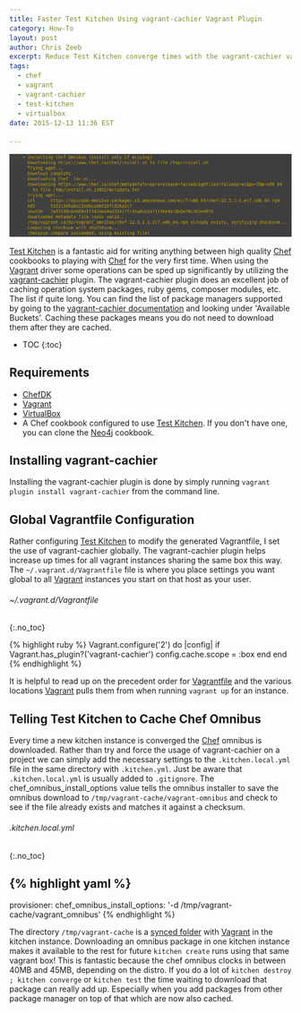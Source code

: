 ```yaml
---
title: Faster Test Kitchen Using vagrant-cachier Vagrant Plugin
category: How-To
layout: post
author: Chris Zeeb
excerpt: Reduce Test Kitchen converge times with the vagrant-cachier vagrant plugin by caching Chef Omnibus and system packages.
tags:
  - chef
  - vagrant
  - vagrant-cachier
  - test-kitchen
  - virtualbox
date: 2015-12-13 11:36 EST

---
```


![Converge with already downloaded omnibus](/assets/vagrant-cachier-with-test-kitchen/console_output.png)

[Test Kitchen] is a fantastic aid for writing anything between high quality [Chef] cookbooks to playing with [Chef] for the very first time. When using the [Vagrant] driver some operations can be sped up significantly by utilizing the [vagrant-cachier](https://github.com/fgrehm/vagrant-cachier) plugin.  The vagrant-cachier plugin does an excellent job of caching operation system packages, ruby gems, composer modules, etc. The list if quite long.  You can find the list of package managers supported by going to the [vagrant-cachier documentation](http://fgrehm.viewdocs.io/vagrant-cachier/) and looking under 'Available Buckets'.  Caching these packages means you do not need to download them after they are cached.

* TOC
{:toc}

## Requirements

* [ChefDK](https://downloads.chef.io/chef-dk/)
* [Vagrant](https://www.vagrantup.com/)
* [VirtualBox](https://www.virtualbox.org/)
* A Chef cookbook configured to use [Test Kitchen].  If you don't have one, you can clone the [Neo4j](https://github.com/czeeb/neo4j-cookbook) cookbook.

## Installing vagrant-cachier

Installing the vagrant-cachier plugin is done by simply running `vagrant plugin install vagrant-cachier` from the command line.

## Global Vagrantfile Configuration

Rather configuring [Test Kitchen] to modify the generated Vagrantfile, I set the use of vagrant-cachier globally.  The vagrant-cachier plugin helps increase up times for all vagrant instances sharing the same box this way.  The `~/.vagrant.d/Vagrantfile` file is where you place settings you want global to all [Vagrant] instances you start on that host as your user.

###### ~/.vagrant.d/Vagrantfile
{:.no_toc}

{% highlight ruby %}
Vagrant.configure('2') do |config|
  if Vagrant.has_plugin?('vagrant-cachier')
    config.cache.scope = :box
  end
end
{% endhighlight %}

It is helpful to read up on the precedent order for [Vagrantfile](https://docs.vagrantup.com/v2/vagrantfile/) and the various locations [Vagrant] pulls them from when running `vagrant up` for an instance.

## Telling Test Kitchen to Cache Chef Omnibus

Every time a new kitchen instance is converged the [Chef] omnibus is downloaded.  Rather than try and force the usage of vagrant-cachier on a project we can simply add the necessary settings to the `.kitchen.local.yml` file in the same directory with `.kitchen.yml`.  Just be aware that `.kitchen.local.yml` is usually added to `.gitignore`.  The chef_omnibus_install_options value tells the omnibus installer to save the omnibus download to `/tmp/vagrant-cache/vagrant-omnibus` and check to see if the file already exists and matches it against a checksum.  

###### .kitchen.local.yml
{:.no_toc}

{% highlight yaml %}
---
provisioner:
  chef_omnibus_install_options: '-d /tmp/vagrant-cache/vagrant_omnibus'
{% endhighlight %}

The directory `/tmp/vagrant-cache` is a [synced folder](https://docs.vagrantup.com/v2/synced-folders/) with [Vagrant] in the kitchen instance. Downloading an omnibus package in one kitchen instance makes it available to the rest for future `kitchen create` runs using that same vagrant box!  This is fantastic because the chef omnibus clocks in between 40MB and 45MB, depending on the distro.  If you do a lot of `kitchen destroy ; kitchen converge` or `kitchen test` the time waiting to download that package can really add up.  Especially when you add packages from other package manager on top of that which are now also cached.

[Test Kitchen]:http://kitchen.ci/
[Vagrant]: https://www.vagrantup.com/
[Chef]: https://www.chef.io/
